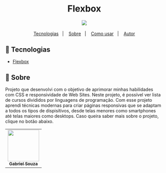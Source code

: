 <html>
   <body>
  <h1 align="center">Flexbox</h1>
<h4 align="center">
  <img src="./public/img/logos/flexbox.gif"  /><br>
</h4>

<p align="center">
  <a href="#tecnologias">Tecnologias</a>&nbsp;&nbsp;&nbsp;|&nbsp;&nbsp;&nbsp;
  <a href="#page_facing_up-sobre">Sobre</a>&nbsp;&nbsp;&nbsp;|&nbsp;&nbsp;&nbsp;
  <a href="#-como-usar">Como usar</a>&nbsp;&nbsp;&nbsp;|&nbsp;&nbsp;&nbsp;
  <a href="#pencil-autor">Autor</a>
</p>


## :wrench: Tecnologias

<!--EXEMPLO:-->
- [Flexbox](https://origamid.com/projetos/flexbox-guia-completo/)

## :page_facing_up: Sobre

Projeto que desenvolvi com o objetivo de aprimorar minhas habilidades com CSS e responsividade de Web Sites. Neste projeto, é possível ver lista de cursos divididos por linguagens de programação. Com esse projeto aprendi técnicas modernas para criar páginas responsivas que se adaptam a todos os tipos de dispisítivos, desde telas menores como smartphones até telas maiores como desktops. Caso queira saber mais sobre o projeto, clique no botão abaixo.

<table>
  <tr>
    <td align="center"><a href="https://github.com/Gabriel200395"><img src="https://avatars2.githubusercontent.com/u/68435908?s=400&u=9cbee30d93471534b2bd12a6364edd45e618b923&v=4" width="100px;" alt=""/><br /><sub><b>Gabriel Souza</b></sub></a><br /></td>
  <tr>
</table>


